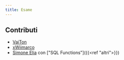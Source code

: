 ```yaml
---
title: Esame
---
```


## Contributi

- [VaiTon](https://github.com/VaiTon)
- [xWiimarco](https://github.com/xWiimarco)
- [Simone Elia]() con ["SQL Functions"]({{<ref "altri">}})
